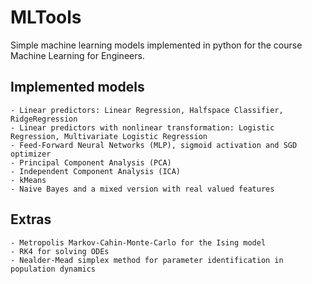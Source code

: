 # MLTools
Simple machine learning models implemented in python for the course Machine Learning for Engineers.

## Implemented models
    - Linear predictors: Linear Regression, Halfspace Classifier, RidgeRegression
    - Linear predictors with nonlinear transformation: Logistic Regression, Multivariate Logistic Regression
    - Feed-Forward Neural Networks (MLP), sigmoid activation and SGD optimizer
    - Principal Component Analysis (PCA)
    - Independent Component Analysis (ICA)
    - kMeans
    - Naive Bayes and a mixed version with real valued features
    
    
## Extras
    - Metropolis Markov-Cahin-Monte-Carlo for the Ising model
    - RK4 for solving ODEs
    - Nealder-Mead simplex method for parameter identification in population dynamics
